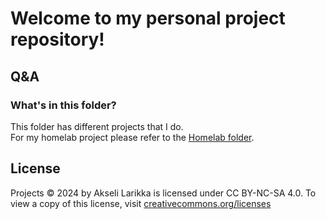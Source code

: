 # Welcome to my personal project repository!

## Q&A

### What's in this folder?

This folder has different projects that I do.  
For my homelab project please refer to the [Homelab folder](https://github.com/AkseliLarikka/HomeLab).

## License

Projects © 2024 by Akseli Larikka is licensed under CC BY-NC-SA 4.0. To view a copy of this license, visit [creativecommons.org/licenses](http://creativecommons.org/licenses/by-nc-sa/4.0/)

